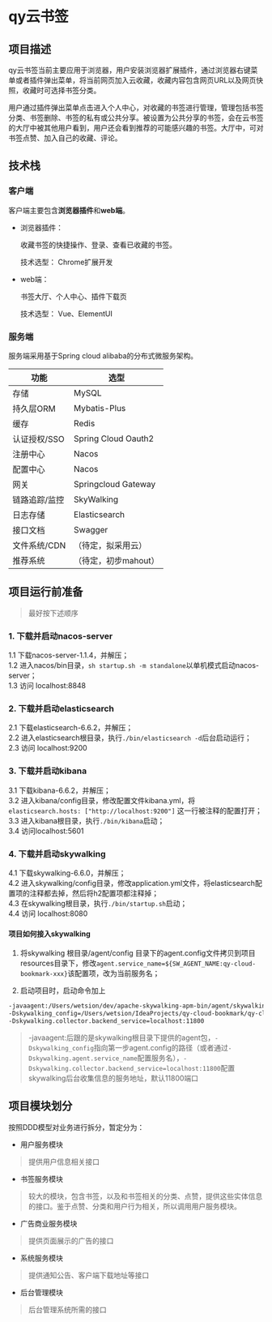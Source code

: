 
# qy云书签

## 项目描述

qy云书签当前主要应用于浏览器，用户安装浏览器扩展插件，通过浏览器右键菜单或者插件弹出菜单，将当前网页加入云收藏，收藏内容包含网页URL以及网页快照，收藏时可选择书签分类。

用户通过插件弹出菜单点击进入个人中心，对收藏的书签进行管理，管理包括书签分类、书签删除、书签的私有或公共分享。被设置为公共分享的书签，会在云书签的大厅中被其他用户看到，用户还会看到推荐的可能感兴趣的书签。大厅中，可对书签点赞、加入自己的收藏、评论。

## 技术栈

### 客户端

客户端主要包含**浏览器插件**和**web端**。

- 浏览器插件：

    收藏书签的快捷操作、登录、查看已收藏的书签。
    
    技术选型： Chrome扩展开发

- web端： 

    书签大厅、个人中心、插件下载页
    
    技术选型： Vue、ElementUI



### 服务端

服务端采用基于Spring cloud alibaba的分布式微服务架构。

功能 | 选型
---|---
存储 | MySQL
持久层ORM | Mybatis-Plus
缓存 | Redis
认证授权/SSO | Spring Cloud Oauth2
注册中心 | Nacos
配置中心 | Nacos
网关 | Springcloud Gateway
链路追踪/监控 | SkyWalking
日志存储 | Elasticsearch
接口文档 | Swagger
文件系统/CDN | （待定，拟采用云）
推荐系统 | （待定，初步mahout）


## 项目运行前准备

> 最好按下述顺序

### 1. 下载并启动nacos-server

1.1 下载nacos-server-1.1.4，并解压；  
1.2 进入nacos/bin目录，`sh startup.sh -m standalone`以单机模式启动nacos-server；  
1.3 访问 localhost:8848

### 2. 下载并启动elasticsearch

2.1 下载elasticsearch-6.6.2，并解压；  
2.2 进入elasticsearch根目录，执行`./bin/elasticsearch -d`后台启动运行；  
2.3 访问 localhost:9200

### 3. 下载并启动kibana

3.1 下载kibana-6.6.2，并解压；  
3.2 进入kibana/config目录，修改配置文件kibana.yml，将`elasticsearch.hosts: ["http://localhost:9200"]` 这一行被注释的配置打开；  
3.3 进入kibana根目录，执行`./bin/kibana`启动；  
3.4 访问localhost:5601

### 4. 下载并启动skywalking

4.1 下载skywalking-6.6.0，并解压；  
4.2 进入skywalking/config目录，修改application.yml文件，将elasticsearch配置项的注释都去掉，然后将h2配置项都注释掉；  
4.3 在skywalking根目录，执行`./bin/startup.sh`启动；  
4.4 访问 localhost:8080

#### 项目如何接入skywalking

1. 将skywalking 根目录/agent/config 目录下的agent.config文件拷贝到项目resources目录下，修改`agent.service_name=${SW_AGENT_NAME:qy-cloud-bookmark-xxx}`该配置项，改为当前服务名；

2. 启动项目时，启动命令加上
```sh
-javaagent:/Users/wetsion/dev/apache-skywalking-apm-bin/agent/skywalking-agent.jar
-Dskywalking_config=/Users/wetsion/IdeaProjects/qy-cloud-bookmark/qy-cloud-bookmark-gateway/src/main/resources/agent.config
-Dskywalking.collector.backend_service=localhost:11800
```
> -javaagent:后跟的是skywalking根目录下提供的agent包，`-Dskywalking_config`指向第一步agent.config的路径（或者通过`-Dskywalking.agent.service_name`配置服务名），`-Dskywalking.collector.backend_service=localhost:11800`配置skywalking后台收集信息的服务地址，默认11800端口


## 项目模块划分

按照DDD模型对业务进行拆分，暂定分为：

 - 用户服务模块

> 提供用户信息相关接口


 - 书签服务模块

> 较大的模块，包含书签，以及和书签相关的分类、点赞，提供这些实体信息的接口。鉴于点赞、分类和用户行为相关，所以调用用户服务模块。

 - 广告商业服务模块

> 提供页面展示的广告的接口

 - 系统服务模块

> 提供通知公告、客户端下载地址等接口

 - 后台管理模块

> 后台管理系统所需的接口


